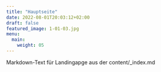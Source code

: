 ```yaml
---
title: "Hauptseite"
date: 2022-08-01T20:03:12+02:00
draft: false
featured_image: 1-01-03.jpg
menu:
  main:
    weight: 05
---
```


Markdown-Text für Landingapge aus der content/_index.md


